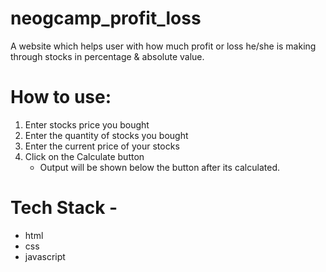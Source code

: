 # neogcamp_profit_loss
A website which helps user with how much profit or loss he/she is making through stocks in percentage & absolute value.

# How to use:
1. Enter stocks price you bought
2. Enter the quantity of stocks you bought
3. Enter the current price of your stocks
4. Click on the Calculate button
   - Output will be shown below the button after its calculated.
# Tech Stack -
- html
- css
- javascript
